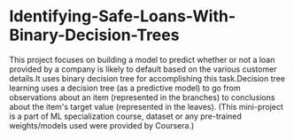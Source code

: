 # Identifying-Safe-Loans-With-Binary-Decision-Trees

This project focuses on building a model to predict whether or not a loan provided by a company is likely to default based on the various customer details.It uses binary decision tree for accomplishing this task.Decision tree learning uses a decision tree (as a predictive model) to go from observations about an item (represented in the branches) to conclusions about the item's target value (represented in the leaves).
(This mini-project is a part of ML specialization course, dataset or any pre-trained weights/models used were provided by Coursera.)
